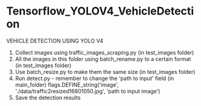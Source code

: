 # Tensorflow_YOLOV4_VehicleDetection

VEHICLE DETECTION USING YOLO V4

1. Collect images using traffic_images_scraping.py (in test_images folder)
2. All the images in this folder using batch_rename.py to a certain format (in test_images folder)
3. Use batch_resize.py to make them the same size (in test_images folder)
4. Run detect.py - remember to change the 'path to input' field (in main_folder)
flags.DEFINE_string('image', './data/traffic2resized16801050.jpg', 'path to input image')
5. Save the detection results
